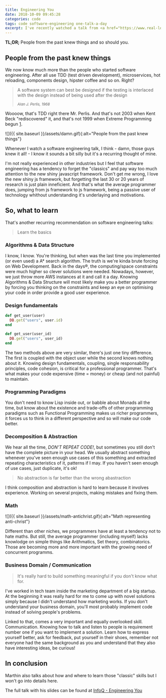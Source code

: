 ```yaml
---
title: Engineering You
date: 2018-10-09 09:45:28
categories: code
tags: code software-engineering one-talk-a-day
excerpt: I've recently watched a talk from <a href="https://www.real-logic.co.uk/about.html">Martin Thompson</a> about what and how to learn and become a better programmer today.
---
```


**TL;DR;** People from the past knew things and so should you.

## People from the past knew things
We now know much more than the people who started software engineering. After all use TDD (test driven development), microservices, hot reloading, components design, hipster coffee and so on. Right?

> A software system can best be designed if the testing is interlaced with the design instead of being used after the design
>
> <cite><small>Alan J. Perlis, 1968</small></cite>

Woooow, that's TDD right there Mr. Perlis. And that's not 2003 when Kent Beck "rediscovered" it, and that's not 1999 when Extreme Programming begun [1].

![]({{ site.baseurl }}/assets/damn.gif){:alt="People from the past knew things"}

Whenever I watch a software engineering talk, I think - damn, those guys knew it all! - I know it sounds a bit silly but it's a recurring thought of mine.

I'm not really experienced in other industries but I feel that software engineering has a tendency to forget the "classics" and pay way too much attention to the new shiny javascript framework. Don't get me wrong, I love the new shiny js framework, but forgetting the last 30 or 20 years of research is just plain inneficient. And that's what the average programmer does, jumping from js framework to js framework, being a passive user of technology whithout understanding it's underlaying and motivations.

## So, what to learn

That's another recurring recommendation on software engineering talks:

> Learn the basics

### Algorithms & Data Structure

I know, I know. You're thinking, but when was the last time you implemented (or even used) a A* search algorithm. The truth is we're kinda brute forcing on Web Development. Back in the days®, the computing/space constraints were much higher so clever solutions were needed. Nowadays, however, we just throw more AWS instances at it and call it a day. Knowing Algorithms & Data Structure will most likely make you a better programmer by forcing you thinking on the constraints and keep an eye on optimising your code in order provide a good user experience.

### Design fundamentals

```ruby
def get_user(user)
  DB.get("users", user.id)
end

def get_user(user_id)
  DB.get("users", user_id)
end
```

The two methods above are very similar, there's just one tiny difference. The first is coupled with the object user while the second knows nothing about it.
Knowing design fundamentals, coupling, single responsability principles, code cohesion, is critical for a professional programmer. That's what makes your code expensive (time = money) or cheap (and not painful) to maintain.

### Programming Paradigms

You don't need to know Lisp inside out, or babble about Monads all the time, but know about the existence and trade-offs of other programming paradigms such as Functional Programming makes us richer programmers, it forces us to think in a different perspective and so will make our code better.

### Decomposition & Abstraction

We hear all the time, _DON'T REPEAT CODE!_, but sometimes you still don't have the complete picture in your head. We usually abstract something whenever you've seen enough use cases of this something and extracted repeating characteristics of it, patterns if I may. If you haven't seen enough of use cases, just duplicate, it's ok!

> No abstraction is far better than the wrong abastraction

I think composition and abstraction is hard to learn because it involves experience. Working on several projects, making mistakes and fixing them.

### Math

![]({{ site.baseurl }}/assets/math-antichrist.gif){:alt="Math representing anti-christ"}

Different than other niches, we programmers have at least a tendency not to hate maths. But still, the average programmer (including myself) lacks knowlodge on simple things like Arithmatics, Set theory, combinatorics. Those are becoming more and more important with the growing need of concurrent programms.

### Business Domain / Communication

> It's really hard to build something meaningful if you don't know what for.

I've worked in tech team inside the marketing department of a big startup. At the beginning it was really hard for me to come up with novel solutions simply because I didn't understand how marketing works. If you don't understand your business domain, you'll most probably implement code instead of solving people's problems.

Linked to that, comes a very important and equally overlooked skill. Communication. Knowing how to talk and listen to people is requirement number one if you want to implement a solution. Learn how to express yourself better, ask for feedback, put yourself in their shoes, remember not everyone had the same background as you and understand that they also have interesting ideas, be curious!

## In conclusion

Marthin also talks about how and where to learn those "classic" skills but I won't go into details here.

The full talk with his slides can be found at [InfoQ - Engineering You](https://www.infoq.com/presentations/engineer-practices-techniques)

[1]:https://en.wikipedia.org/wiki/Test-driven_development
